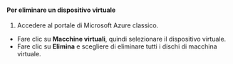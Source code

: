 #### <a name="to-delete-a-virtual-device"></a>Per eliminare un dispositivo virtuale
1. Accedere al portale di Microsoft Azure classico.

* Fare clic su **Macchine virtuali**, quindi selezionare il dispositivo virtuale.
* Fare clic su **Elimina** e scegliere di eliminare tutti i dischi di macchina virtuale.



<!--HONumber=Nov16_HO2-->


